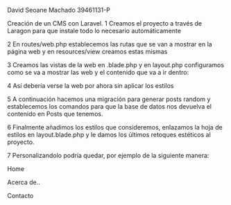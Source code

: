 David Seoane Machado
39461131-P


Creación de un CMS con Laravel.
1 Creamos el proyecto a través de Laragon para que instale todo lo necesario automáticamente

2 En routes/web.php establecemos las rutas que se van a mostrar en la página web y en resources/view creamos estas mismas

3 Creamos las vistas de la web en .blade.php y en layout.php configuramos como se va a mostrar las web y el contenido que va a ir dentro:



4 Así debería verse la web por ahora sin aplicar los estilos

5 A  continuación hacemos una migración para generar posts random y establecemos los comandos para que la base de datos nos devuelva el contenido en Posts que tenemos.

6 Finalmente añadimos los estilos que consideremos, enlazamos la hoja de estilos en layout.blade.php y le damos los últimos retoques estéticos al proyecto.


7 Personalizandolo podría quedar, por ejemplo de la siguiente manera:

Home



Acerca de..




Contacto



